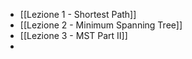 - [[Lezione 1 - Shortest Path]]
- [[Lezione 2 - Minimum Spanning Tree]]
-  [[Lezione 3 - MST Part II]]
- 